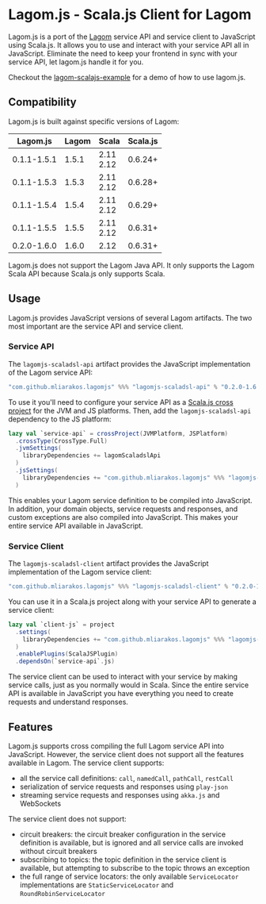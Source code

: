 # Lagom.js - Scala.js Client for Lagom

Lagom.js is a port of the [Lagom](https://www.lagomframework.com/) service API and service client to JavaScript using Scala.js. It allows you to use and interact with your service API all in JavaScript. Eliminate the need to keep your frontend in sync with your service API, let lagom.js handle it for you.

Checkout the [lagom-scalajs-example](https://github.com/mliarakos/lagom-scalajs-example) for a demo of how to use lagom.js.

## Compatibility

Lagom.js is built against specific versions of Lagom:

| Lagom.js    | Lagom | Scala           | Scala.js |
|-------------|-------|-----------------|----------|
| 0.1.1-1.5.1 | 1.5.1 | 2.11 <br> 2.12  | 0.6.24+  |
| 0.1.1-1.5.3 | 1.5.3 | 2.11 <br> 2.12  | 0.6.28+  |
| 0.1.1-1.5.4 | 1.5.4 | 2.11 <br> 2.12  | 0.6.29+  |
| 0.1.1-1.5.5 | 1.5.5 | 2.11 <br> 2.12  | 0.6.31+  |
| 0.2.0-1.6.0 | 1.6.0 | 2.12            | 0.6.31+  |

Lagom.js does not support the Lagom Java API. It only supports the Lagom Scala API because Scala.js only supports Scala.

## Usage

Lagom.js provides JavaScript versions of several Lagom artifacts. The two most important are the service API and service client.

### Service API

The `lagomjs-scaladsl-api` artifact provides the JavaScript implementation of the Lagom service API:

```sbt
"com.github.mliarakos.lagomjs" %%% "lagomjs-scaladsl-api" % "0.2.0-1.6.0"
```

To use it you'll need to configure your service API as a [Scala.js cross project](https://github.com/portable-scala/sbt-crossproject) for the JVM and JS platforms. Then, add the `lagomjs-scaladsl-api` dependency to the JS platform:

```scala
lazy val `service-api` = crossProject(JVMPlatform, JSPlatform)
  .crossType(CrossType.Full)
  .jvmSettings(
    libraryDependencies += lagomScaladslApi
  )
  .jsSettings(
    libraryDependencies += "com.github.mliarakos.lagomjs" %%% "lagomjs-scaladsl-api" % "0.2.0-1.6.0"
  )
```

This enables your Lagom service definition to be compiled into JavaScript. In addition, your domain objects, service requests and responses, and custom exceptions are also compiled into JavaScript. This makes your entire service API available in JavaScript.

### Service Client

The `lagomjs-scaladsl-client` artifact provides the JavaScript implementation of the Lagom service client:

```sbt
"com.github.mliarakos.lagomjs" %%% "lagomjs-scaladsl-client" % "0.2.0-1.6.0"
```

You can use it in a Scala.js project along with your service API to generate a service client:

```scala
lazy val `client-js` = project
  .settings(
    libraryDependencies += "com.github.mliarakos.lagomjs" %%% "lagomjs-scaladsl-client" % "0.2.0-1.6.0"
  )
  .enablePlugins(ScalaJSPlugin)
  .dependsOn(`service-api`.js)
```

The service client can be used to interact with your service by making service calls, just as you normally would in Scala. Since the entire service API is available in JavaScript you have everything you need to create requests and understand responses.

## Features

Lagom.js supports cross compiling the full Lagom service API into JavaScript. However, the service client does not support all the features available in Lagom. The service client supports:
- all the service call definitions: `call`, `namedCall`, `pathCall`, `restCall`
- serialization of service requests and responses using `play-json`
- streaming service requests and responses using `akka.js` and WebSockets

The service client does not support:
- circuit breakers: the circuit breaker configuration in the service definition is available, but is ignored and all service calls are invoked without circuit breakers
- subscribing to topics: the topic definition in the service client is available, but attempting to subscribe to the topic throws an exception
- the full range of service locators: the only available `ServiceLocator` implementations are `StaticServiceLocator` and `RoundRobinServiceLocator`
